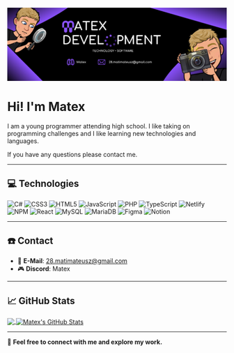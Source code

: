 ![Banner](./Baner-first.png)


# Hi! I'm Matex

I am a young programmer attending high school. I like taking on programming challenges and I like learning new technologies and languages. 

If you have any questions please contact me.

---

## 💻 Technologies  

![C#](https://img.shields.io/badge/c%23-%23239120.svg?style=for-the-badge&logo=c-sharp&logoColor=white)  ![CSS3](https://img.shields.io/badge/css3-%231572B6.svg?style=for-the-badge&logo=css3&logoColor=white) ![HTML5](https://img.shields.io/badge/html5-%23E34F26.svg?style=for-the-badge&logo=html5&logoColor=white) ![JavaScript](https://img.shields.io/badge/javascript-%23323330.svg?style=for-the-badge&logo=javascript&logoColor=%23F7DF1E)  ![PHP](https://img.shields.io/badge/php-%23777BB4.svg?style=for-the-badge&logo=php&logoColor=white)  ![TypeScript](https://img.shields.io/badge/typescript-%23007ACC.svg?style=for-the-badge&logo=typescript&logoColor=white) ![Netlify](https://img.shields.io/badge/netlify-%23000000.svg?style=for-the-badge&logo=netlify&logoColor=#00C7B7)   ![NPM](https://img.shields.io/badge/NPM-%23000000.svg?style=for-the-badge&logo=npm&logoColor=white) ![React](https://img.shields.io/badge/react-%2320232a.svg?style=for-the-badge&logo=react&logoColor=%2361DAFB) ![MySQL](https://img.shields.io/badge/mysql-%2300f.svg?style=for-the-badge&logo=mysql&logoColor=white) ![MariaDB](https://img.shields.io/badge/MariaDB-003545?style=for-the-badge&logo=mariadb&logoColor=white)  ![Figma](https://img.shields.io/badge/figma-%23F24E1E.svg?style=for-the-badge&logo=figma&logoColor=white) ![Notion](https://img.shields.io/badge/Notion-%23000000.svg?style=for-the-badge&logo=notion&logoColor=white)

---

## ☎️ Contact  

- 📧 **E-Mail**: [28.matimateusz@gmail.com](mailto:28.matimateusz@gmail.com)  
- 🎮 **Discord**: Matex 

---

## 📈 GitHub Stats 

<a href="https://github.com/MatexPacoDiego/MatexPacoDiego">
  <img align="center" src="https://github-readme-stats.vercel.app/api/top-langs/?username=MatexPacoDiego&hide=java,html,tex&title_color=ffffff&text_color=c9cacc&icon_color=8d1df7&bg_color=11121c&langs_count=3&hide_border=true" />
</a>
<a href="https://github.com/MatexPacoDiego/MatexPacoDiego">
  <img align="center" src="https://github-readme-stats.vercel.app/api?username=MatexPacoDiego&show_icons=true&line_height=27&count_private=true&title_color=ffffff&text_color=c9cacc&icon_color=8d1df7&bg_color=11121c&hide_border=true" alt="Matex's GitHub Stats" />
</a>

---



🔗 **Feel free to connect with me and explore my work.**
